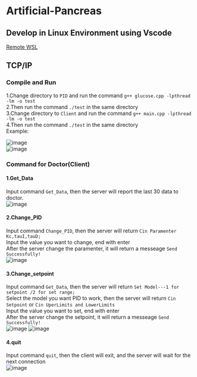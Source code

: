 # Artificial-Pancreas
## Develop in Linux Environment using Vscode  
[Remote WSL](https://code.visualstudio.com/docs/remote/wsl)  
## TCP/IP  
### Compile and Run  
1.Change directory to `PID` and run the command `g++ glucose.cpp -lpthread -lm -o test`  
2.Then run the command `./test` in the same directory  
3.Change directory to `Client` and run the command `g++ main.cpp -lpthread -lm -o test`  
4.Then run the command `./test` in the same directory  
Example:  
  
![image](https://github.com/pyaixy/Artificial-Pancreas/blob/master/picture/1.PNG)  
![image](https://github.com/pyaixy/Artificial-Pancreas/blob/master/picture/2.PNG) 
### Command for Doctor(Client) 
#### 1.Get_Data  
Input command `Get_Data`, then the server will report the last 30 data to doctor.  
![image](https://github.com/pyaixy/Artificial-Pancreas/blob/master/picture/3.PNG) 
#### 2.Change_PID  
Input command `Change_PID`, then the server will return `Cin Paramenter Kc,tauI,tauD;`  
Input the value you want to change, end with enter  
After the server change the paramenter, it will return a messeage `Send Successfully!`  
![image](https://github.com/pyaixy/Artificial-Pancreas/blob/master/picture/4.PNG) 
#### 3.Change_setpoint  
Input command `Get_Data`, then the server will return `Set Model---1 for setpoint /2 for set range;`  
Select the model you want PID to work, then the server will return `Cin Setpoint` or `Cin UperLimits and LowerLimits`  
Input the value you want to set, end with enter  
After the server change the setpoint, it will return a messeage `Send Successfully!`  
![image](https://github.com/pyaixy/Artificial-Pancreas/blob/master/picture/5.PNG) 
![image](https://github.com/pyaixy/Artificial-Pancreas/blob/master/picture/6.PNG) 
#### 4.quit
Input command `quit`, then the client will exit, and the server will wait for the next connection  
![image](https://github.com/pyaixy/Artificial-Pancreas/blob/master/picture/7.PNG) 
